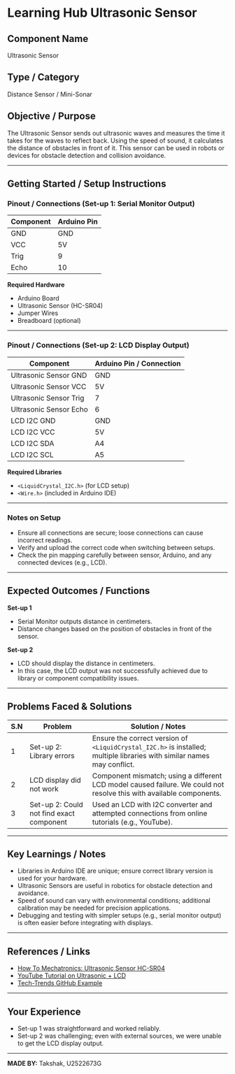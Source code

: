 # Learning Hub Ultrasonic Sensor

## Component Name
Ultrasonic Sensor

## Type / Category
Distance Sensor / Mini-Sonar

## Objective / Purpose
The Ultrasonic Sensor sends out ultrasonic waves and measures the time it takes for the waves to reflect back. Using the speed of sound, it calculates the distance of obstacles in front of it. This sensor can be used in robots or devices for obstacle detection and collision avoidance.

---

## Getting Started / Setup Instructions

### Pinout / Connections (Set-up 1: Serial Monitor Output)

| Component | Arduino Pin |
| --- | --- |
| GND | GND |
| VCC | 5V |
| Trig | 9 |
| Echo | 10 |

**Required Hardware**

* Arduino Board  
* Ultrasonic Sensor (HC-SR04)  
* Jumper Wires  
* Breadboard (optional)  

---

### Pinout / Connections (Set-up 2: LCD Display Output)

| Component | Arduino Pin / Connection |
| --- | --- |
| Ultrasonic Sensor GND | GND |
| Ultrasonic Sensor VCC | 5V |
| Ultrasonic Sensor Trig | 7 |
| Ultrasonic Sensor Echo | 6 |
| LCD I2C GND | GND |
| LCD I2C VCC | 5V |
| LCD I2C SDA | A4 |
| LCD I2C SCL | A5 |

**Required Libraries**

* `<LiquidCrystal_I2C.h>` (for LCD setup)  
* `<Wire.h>` (included in Arduino IDE)  

---

### Notes on Setup

* Ensure all connections are secure; loose connections can cause incorrect readings.  
* Verify and upload the correct code when switching between setups.  
* Check the pin mapping carefully between sensor, Arduino, and any connected devices (e.g., LCD).  

---

## Expected Outcomes / Functions

**Set-up 1**

* Serial Monitor outputs distance in centimeters.  
* Distance changes based on the position of obstacles in front of the sensor.  

**Set-up 2**

* LCD should display the distance in centimeters.  
* In this case, the LCD output was not successfully achieved due to library or component compatibility issues.  

---

## Problems Faced & Solutions

| S.N | Problem | Solution / Notes |
| --- | --- | --- |
| 1 | Set-up 2: Library errors | Ensure the correct version of `<LiquidCrystal_I2C.h>` is installed; multiple libraries with similar names may conflict. |
| 2 | LCD display did not work | Component mismatch; using a different LCD model caused failure. We could not resolve this with available components. |
| 3 | Set-up 2: Could not find exact component | Used an LCD with I2C converter and attempted connections from online tutorials (e.g., YouTube). |

---

## Key Learnings / Notes

* Libraries in Arduino IDE are unique; ensure correct library version is used for your hardware.  
* Ultrasonic Sensors are useful in robotics for obstacle detection and avoidance.  
* Speed of sound can vary with environmental conditions; additional calibration may be needed for precision applications.  
* Debugging and testing with simpler setups (e.g., serial monitor output) is often easier before integrating with displays.  

---

## References / Links

* [How To Mechatronics: Ultrasonic Sensor HC-SR04](https://howtomechatronics.com/tutorials/arduino/ultrasonic-sensor-hc-sr04/)  
* [YouTube Tutorial on Ultrasonic + LCD](https://www.youtube.com/watch?v=gq89v4E3FEk)  
* [Tech-Trends GitHub Example](https://github.com/Tech-Trends-Shameer/Arduino-Projects/tree/main/Distance-Measurement-Using-Ultrasonic-Sensor-With-LCD-I2C)  

---

## Your Experience

* Set-up 1 was straightforward and worked reliably.  
* Set-up 2 was challenging; even with external sources, we were unable to get the LCD display output.  

---

**MADE BY:** Takshak, U2522673G
